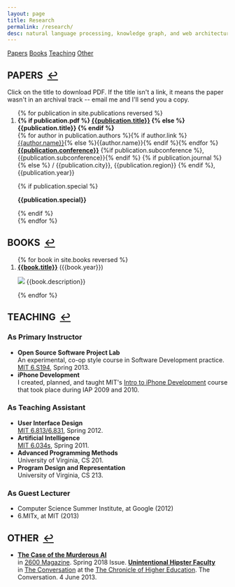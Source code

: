 ```yaml
---
layout: page
title: Research
permalink: /research/
desc: natural language processing, knowledge graph, and web architecture
---
```


<a name="toc"></a>
<div class="horizontal-list page-links">
  <span style="list-style-type:none"><a href="#papers">Papers</a></span>
  <span><a href="#books">Books</a></span>
  <span><a href="#teaching">Teaching</a></span>
  <span><a href="#other">Other</a></span>
</div>

<a name="papers"></a>
<h2 class="subheader">PAPERS &nbsp;<a href="#toc">&#8617;</a></h2>

<p>Click on the title to download PDF. If the title isn't a link, it means the
paper wasn't in an archival track -- email me and I'll send you a copy.</p>

<ol>
{% for publication in site.publications reversed %}

<li class="paper">
  <b>
    {% if publication.pdf %}
    <a href="{{publication.pdf}} ">{{publication.title}}</a>
    {% else %}
    {{publication.title}}
    {% endif %}
  </b>

  <div class="authors">
    {% for author in publication.authors %}<span>{% if author.link %}<a href="{{author.link}}">{{author.name}}</a>{% else %}{{author.name}}{% endif %}</span>{% endfor %}
  </div>

  <div class="conference">
    <strong>
      <a href="{{publication.conferenceLink}}">{{publication.conference}}</a></strong>
      {%if publication.subconference %}, {{publication.subconference}}{% endif %} 
      {% if publication.journal %}{% else %} / {{publication.city}}, {{publication.region}} {% endif %}, {{publication.year}}    
  </div>

  {% if publication.special %}
  <p><b>{{publication.special}}</b></p>
  {% endif %}

</li>
{% endfor %}
</ol>

<a name="books"></a>
<h2 class="subheader">BOOKS &nbsp;<a href="#toc">&#8617;</a></h2>
<ol style="clear:both;display:block;"> 
{% for book in site.books reversed %}
<li class="paper">
  <div style="margin-bottom: 10px; padding-bottom:0;"><b><a href="{{book.link}}">{{book.title}}</a></b> ({{book.year}})</div>
  <p><a href="{{book.link}}"><img src="{{book.image}}" style="max-width: 100px"/></a> {{book.description}}</p>
</li>
{% endfor %}
</ol>  

<a name="teaching" style="clear:both;display:block"></a>
<h2 class="subheader">TEACHING &nbsp;<a href="#toc">&#8617;</a> </h2>

<h3 class="subsubheader">As Primary Instructor</h3>

<ul>
  <li>
    <b>Open Source Software Project Lab</b><br />
    An experimental, co-op style course in Software Development practice. <a href="http://courses.csail.mit.edu/6.S194">MIT 6.S194</a>, Spring 2013.
  </li>
  <li>
    <b>iPhone Development</b><br />
    I created, planned, and taught MIT's <a href="http://iphonedev.csail.mit.edu/">Intro to iPhone Development</a> course that took place during IAP 2009 and 2010.
  </li>
</ul>

<h3 class="subsubheader">As Teaching Assistant</h3>

<ul>
  <li>
    <b>User Interface Design</b><br />
    <a href="http://stellar.mit.edu/S/course/6/sp12/6.813/">MIT 6.813/6.831</a>, Spring 2012.
  </li>
  <li>
    <b>Artificial Intelligence</b><br />
    <a href="http://courses.csail.mit.edu/6.034s/">MIT 6.034s</a>, Spring 2011.
  </li>
  <li>
    <b>Advanced Programming Methods</b><br />
    University of Virginia, CS 201.
  </li>
  <li>
    <b>Program Design and Representation</b><br />
    University of Virginia, CS 213.
  </li>
</ul>

<h3 class="subsubheader">As Guest Lecturer</h3>

<ul>
  <li>Computer Science Summer Institute, at Google (2012)</li>
  <li>6.MITx, at MIT (2013)</li>
</ul>

<a name="other"></a>
<h2 class="subheader">OTHER &nbsp;<a href="#toc">&#8617;</a> </h2>
 
<ul class="">
  <li>
  <b><a href="https://store.2600.com/collections/2010-2015/products/spring-2018">The Case of the Murderous AI</a></b><br />
  in <a href="https://www.2600.com/">2600 Magazine</a>. Spring 2018 Issue.
  <b><a href="http://chronicle.com/blogs/conversation/2013/06/04/unintentional-hipster-faculty/">Unintentional Hipster Faculty</a></b><br />
  in <a href="http://chronicle.com/blogs/conversation/">The Conversation</a> at the <a href="http://chronicle.com">The Chronicle of Higher Education</a>. The Conversation. 4 June 2013.
  </li>
</ul>
  


